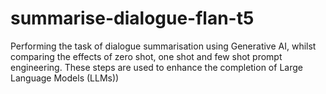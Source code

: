 # summarise-dialogue-flan-t5
Performing the task of dialogue summarisation using Generative AI, whilst comparing the effects of zero shot, one shot and few shot prompt engineering. These steps are used to enhance the completion of Large Language Models (LLMs))

